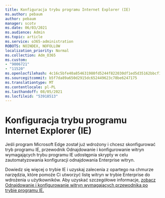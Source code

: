 ```yaml
---
title: Konfiguracja trybu programu Internet Explorer (IE)
ms.author: pebaum
author: pebaum
manager: scotv
ms.date: 06/03/2021
ms.audience: Admin
ms.topic: article
ms.service: o365-administration
ROBOTS: NOINDEX, NOFOLLOW
localization_priority: Normal
ms.collection: Adm_O365
ms.custom:
- "9006721"
- "11520"
ms.openlocfilehash: 4c16c5bfe40a854631980fd5244f822030df1ed5d35162bbcf19e4e989610ce3
ms.sourcegitcommit: b5f7da89a650d2915dc652449623c78be6247175
ms.translationtype: MT
ms.contentlocale: pl-PL
ms.lasthandoff: 08/05/2021
ms.locfileid: "53918513"
---
```

# <a name="internet-explorer-ie-mode-configuration"></a>Konfiguracja trybu programu Internet Explorer (IE)

Jeśli program Microsoft Edge został już wdrożony i chcesz skonfigurować tryb programu IE, przewodnik Odnajdowanie i konfigurowanie witryn wymagających trybu programu IE udostępnia skrypty w celu zautomatyzowania konfiguracji odnajdowania Enterprise witryn. 

Dowiedz się więcej o trybie IE i uzyskaj zalecenia z opartego na chmurze narzędzia, które pomoże Ci utworzyć listę witryn w trybie Enterprise do wdrożenia u użytkowników. Aby uzyskać szczegółowe informacje, [zobacz Odnajdowanie i konfigurowanie witryn wymagających przewodnika po trybie programu IE.](https://admin.microsoft.com/AdminPortal/Home?#/modernonboarding/configureiemode)